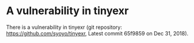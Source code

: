 # A vulnerability in tinyexr
There is a vulnerability in tinyexr (git repository: https://github.com/syoyo/tinyexr, Latest commit 65f9859  on Dec 31, 2018).
